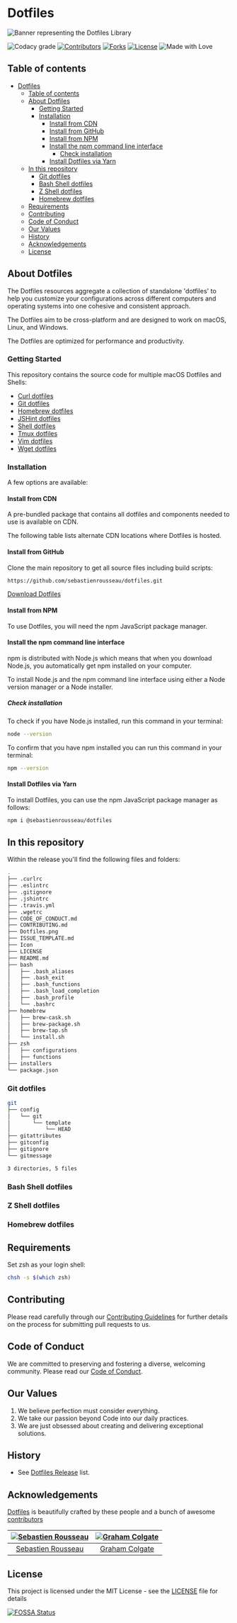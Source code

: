 # Dotfiles

![Banner representing the Dotfiles Library](/assets/dotfiles.svg)

![Codacy grade](https://img.shields.io/codacy/grade/634cfc4de08e492ebcbb341631066241?style=for-the-badge)
[![Contributors][contributors-shield]](https://github.com/sebastienrousseau/dotfiles/graphs/contributors)
[![Forks][forks-shield]](https://github.com/sebastienrousseau/dotfiles/)
[![License](https://img.shields.io/badge/License-MIT-green.svg?style=for-the-badge\&color=ff69b4)](https://opensource.org/licenses/MIT)
![Made with Love](/assets/made-with-love.svg)

## Table of contents

- [Dotfiles](#dotfiles)
  - [Table of contents](#table-of-contents)
  - [About Dotfiles](#about-dotfiles)
    - [Getting Started](#getting-started)
    - [Installation](#installation)
      - [Install from CDN](#install-from-cdn)
      - [Install from GitHub](#install-from-github)
      - [Install from NPM](#install-from-npm)
      - [Install the npm command line interface](#install-the-npm-command-line-interface)
        - [Check installation](#check-installation)
      - [Install Dotfiles via Yarn](#install-dotfiles-via-yarn)
  - [In this repository](#in-this-repository)
    - [Git dotfiles](#git-dotfiles)
    - [Bash Shell dotfiles](#bash-shell-dotfiles)
    - [Z Shell dotfiles](#z-shell-dotfiles)
    - [Homebrew dotfiles](#homebrew-dotfiles)
  - [Requirements](#requirements)
  - [Contributing](#contributing)
  - [Code of Conduct](#code-of-conduct)
  - [Our Values](#our-values)
  - [History](#history)
  - [Acknowledgements](#acknowledgements)
  - [License](#license)

## About Dotfiles

The Dotfiles resources aggregate a collection of standalone 'dotfiles' to help you customize your configurations across different computers and operating systems into one cohesive and consistent approach.

The Dotfiles aim to be cross-platform and are designed to work on macOS, Linux, and Windows.

The Dotfiles are optimized for performance and productivity.

### Getting Started

This repository contains the source code for multiple macOS Dotfiles and Shells:

- [Curl dotfiles](#curl-dotfiles)
- [Git dotfiles](#git-dotfiles)
- [Homebrew dotfiles](#homebrew-dotfiles)
- [JSHint dotfiles](#jshint-dotfiles)
- [Shell dotfiles](#shell-dotfiles)
- [Tmux dotfiles](#tmux-dotfiles)
- [Vim dotfiles](#vim-dotfiles)
- [Wget dotfiles](#wget-dotfiles)

### Installation

A few options are available:

#### Install from CDN

A pre-bundled package that contains all dotfiles and components needed to use is available on CDN.

The following table lists alternate CDN locations where Dotfiles is hosted.

#### Install from GitHub

Clone the main repository to get all source files including build scripts:

```bash
https://github.com/sebastienrousseau/dotfiles.git
```

[Download Dotfiles](https://github.com/sebastienrousseau/dotfiles/releases/latest)

#### Install from NPM

To use Dotfiles, you will need the npm JavaScript package manager.

#### Install the npm command line interface
npm is distributed with Node.js which means that when you download Node.js, you automatically get npm installed on your computer.

To install Node.js and the npm command line interface using either a Node version manager or a Node installer.

##### Check installation
To check if you have Node.js installed, run this command in your terminal:

```bash
node --version
```

To confirm that you have npm installed you can run this command in your terminal:

```bash
npm --version
```

#### Install Dotfiles via Yarn
To install Dotfiles, you can use the npm JavaScript package manager as follows:

```bash
npm i @sebastienrousseau/dotfiles
```

## In this repository

Within the release you'll find the following files and folders:

```bash
.
├── .curlrc
├── .eslintrc
├── .gitignore
├── .jshintrc
├── .travis.yml
├── .wgetrc
├── CODE_OF_CONDUCT.md
├── CONTRIBUTING.md
├── Dotfiles.png
├── ISSUE_TEMPLATE.md
├── Icon
├── LICENSE
├── README.md
├── bash
│   ├── .bash_aliases
│   ├── .bash_exit
│   ├── .bash_functions
│   ├── .bash_load_completion
│   ├── .bash_profile
│   └── .bashrc
├── homebrew
│   ├── brew-cask.sh
│   ├── brew-package.sh
│   ├── brew-tap.sh
│   └── install.sh
├── zsh
│   ├── configurations
│   ├── functions
├── installers
└── package.json

```

### Git dotfiles

```bash
git
├── config
│   └── git
│       └── template
│           └── HEAD
├── gitattributes
├── gitconfig
├── gitignore
└── gitmessage

3 directories, 5 files
```

### Bash Shell dotfiles

### Z Shell dotfiles

### Homebrew dotfiles

## Requirements

Set zsh as your login shell:

```bash
chsh -s $(which zsh)
```

## Contributing

Please read carefully through our [Contributing Guidelines](https://github.com/sebastienrousseau/dotfiles/blob/master/CONTRIBUTING.md) for further details on the process for submitting pull requests to us.

## Code of Conduct

We are committed to preserving and fostering a diverse, welcoming community. Please read our [Code of Conduct](https://github.com/sebastienrousseau/dotfiles/blob/master/CODE_OF_CONDUCT.md).

## Our Values

1.  We believe perfection must consider everything.
2.  We take our passion beyond Code into our daily practices.
3.  We are just obsessed about creating and delivering exceptional solutions.

## History

-   See [Dotfiles Release](https://github.com/sebastienrousseau/dotfiles/releases) list.

## Acknowledgements

[Dotfiles](https://dotfiles.io) is beautifully crafted by these people and a bunch of awesome [contributors](https://github.com/sebastienrousseau/dotfiles/graphs/contributors)

| [![Sebastien Rousseau](https://avatars0.githubusercontent.com/u/1394998?s=117)](http://sebastienrousseau.co.uk) | [![Graham Colgate](https://avatars0.githubusercontent.com/u/35816108?s=117)](https://github.com/gramtech) |
| :-------------------------------------------------------------------------------------------------------------: | :-------------------------------------------------------------------------------------------------------------: |
| [Sebastien Rousseau](https://github.com/sebastienrousseau) | [Graham Colgate](https://github.com/gramtech) |

## License

This project is licensed under the MIT License - see the [LICENSE](https://github.com/sebastienrousseau/dotfiles/blob/master/LICENSE) file for details

[![FOSSA Status](https://app.fossa.io/api/projects/git%2Bgithub.com%2Freedia%2Fdotfiles.svg?type=large)](https://app.fossa.io/projects/git%2Bgithub.com%2Freedia%2Fdotfiles?ref=badge_large)

[contributors-shield]: https://img.shields.io/github/contributors/sebastienrousseau/dotfiles.svg?style=for-the-badge
[contributors-url]: https://github.com/sebastienrousseau/dotfiles/graphs/contributors
[forks-shield]: https://img.shields.io/github/forks/sebastienrousseau/dotfiles.svg?style=for-the-badge
[forks-url]: https://github.com/sebastienrousseau/dotfiles/network/members


